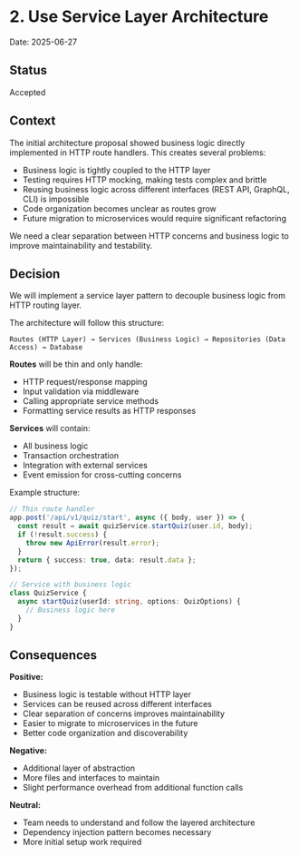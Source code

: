 # 2. Use Service Layer Architecture

Date: 2025-06-27

## Status

Accepted

## Context

The initial architecture proposal showed business logic directly implemented in HTTP route handlers. This creates several problems:

- Business logic is tightly coupled to the HTTP layer
- Testing requires HTTP mocking, making tests complex and brittle
- Reusing business logic across different interfaces (REST API, GraphQL, CLI) is impossible
- Code organization becomes unclear as routes grow
- Future migration to microservices would require significant refactoring

We need a clear separation between HTTP concerns and business logic to improve maintainability and testability.

## Decision

We will implement a service layer pattern to decouple business logic from HTTP routing layer.

The architecture will follow this structure:

```
Routes (HTTP Layer) → Services (Business Logic) → Repositories (Data Access) → Database
```

**Routes** will be thin and only handle:
- HTTP request/response mapping
- Input validation via middleware
- Calling appropriate service methods
- Formatting service results as HTTP responses

**Services** will contain:
- All business logic
- Transaction orchestration
- Integration with external services
- Event emission for cross-cutting concerns

Example structure:
```typescript
// Thin route handler
app.post('/api/v1/quiz/start', async ({ body, user }) => {
  const result = await quizService.startQuiz(user.id, body);
  if (!result.success) {
    throw new ApiError(result.error);
  }
  return { success: true, data: result.data };
});

// Service with business logic
class QuizService {
  async startQuiz(userId: string, options: QuizOptions) {
    // Business logic here
  }
}
```

## Consequences

**Positive:**
- Business logic is testable without HTTP layer
- Services can be reused across different interfaces
- Clear separation of concerns improves maintainability
- Easier to migrate to microservices in the future
- Better code organization and discoverability

**Negative:**
- Additional layer of abstraction
- More files and interfaces to maintain
- Slight performance overhead from additional function calls

**Neutral:**
- Team needs to understand and follow the layered architecture
- Dependency injection pattern becomes necessary
- More initial setup work required